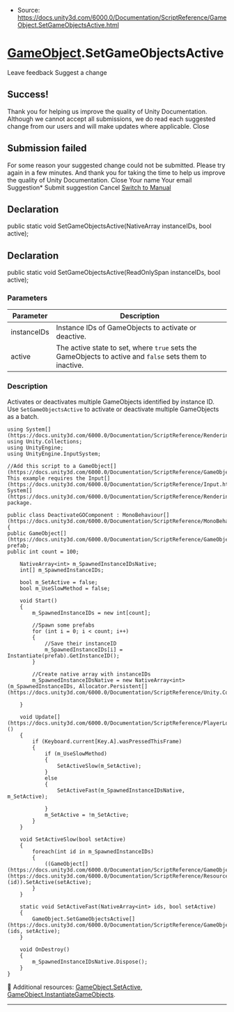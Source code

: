 * Source: https://docs.unity3d.com/6000.0/Documentation/ScriptReference/GameObject.SetGameObjectsActive.html

#  [GameObject](https://docs.unity3d.com/6000.0/Documentation/ScriptReference/GameObject.html).SetGameObjectsActive
Leave feedback
Suggest a change
## Success!
Thank you for helping us improve the quality of Unity Documentation. Although we cannot accept all submissions, we do read each suggested change from our users and will make updates where applicable.
Close
## Submission failed
For some reason your suggested change could not be submitted. Please <a>try again</a> in a few minutes. And thank you for taking the time to help us improve the quality of Unity Documentation.
Close
Your name Your email Suggestion* Submit suggestion
Cancel
[Switch to Manual](https://docs.unity3d.com/6000.0/Documentation/Manual/class-GameObject.html "Go to GameObject Component in the Manual")
## Declaration
public static void SetGameObjectsActive(NativeArray<int> instanceIDs, bool active); 
## Declaration
public static void SetGameObjectsActive(ReadOnlySpan<int> instanceIDs, bool active); 
### Parameters
Parameter | Description  
---|---  
instanceIDs | Instance IDs of GameObjects to activate or deactive.  
active | The active state to set, where `true` sets the GameObjects to active and `false` sets them to inactive.  
### Description
Activates or deactivates multiple GameObjects identified by instance ID.
Use `SetGameObjectsActive` to activate or deactivate multiple GameObjects as a batch.
```
using System[](https://docs.unity3d.com/6000.0/Documentation/ScriptReference/Rendering.VirtualTexturing.System.html);
using Unity.Collections;
using UnityEngine;
using UnityEngine.InputSystem;  
  
//Add this script to a GameObject[](https://docs.unity3d.com/6000.0/Documentation/ScriptReference/GameObject.html). This example requires the Input[](https://docs.unity3d.com/6000.0/Documentation/ScriptReference/Input.html) System[](https://docs.unity3d.com/6000.0/Documentation/ScriptReference/Rendering.VirtualTexturing.System.html) package.  
  
public class DeactivateGOComponent : MonoBehaviour[](https://docs.unity3d.com/6000.0/Documentation/ScriptReference/MonoBehaviour.html)
{
public GameObject[](https://docs.unity3d.com/6000.0/Documentation/ScriptReference/GameObject.html) prefab;
public int count = 100;  
  
    NativeArray<int> m_SpawnedInstanceIDsNative;
    int[] m_SpawnedInstanceIDs;
    
    bool m_SetActive = false;
    bool m_UseSlowMethod = false;
    
    void Start()
    {
        m_SpawnedInstanceIDs = new int[count];
        
        //Spawn some prefabs 
        for (int i = 0; i < count; i++)
        {
            //Save their instanceID
            m_SpawnedInstanceIDs[i] = Instantiate(prefab).GetInstanceID();
        }
        
        //Create native array with instanceIDs
        m_SpawnedInstanceIDsNative = new NativeArray<int>(m_SpawnedInstanceIDs, Allocator.Persistent[](https://docs.unity3d.com/6000.0/Documentation/ScriptReference/Unity.Collections.Allocator.Persistent.html));
        
    }  
  
    void Update[](https://docs.unity3d.com/6000.0/Documentation/ScriptReference/PlayerLoop.Update.html)()
    {
        if (Keyboard.current[Key.A].wasPressedThisFrame)
        {
            if (m_UseSlowMethod)
            {
                SetActiveSlow(m_SetActive);
            }
            else
            {
                SetActiveFast(m_SpawnedInstanceIDsNative, m_SetActive);
                
            }
            m_SetActive = !m_SetActive; 
        }
    }
    
    void SetActiveSlow(bool setActive)
    {
        foreach(int id in m_SpawnedInstanceIDs)
        {
            ((GameObject[](https://docs.unity3d.com/6000.0/Documentation/ScriptReference/GameObject.html))Resources.InstanceIDToObject[](https://docs.unity3d.com/6000.0/Documentation/ScriptReference/Resources.InstanceIDToObject.html)(id)).SetActive(setActive);
        }
    }
    
    static void SetActiveFast(NativeArray<int> ids, bool setActive)
    {
        GameObject.SetGameObjectsActive[](https://docs.unity3d.com/6000.0/Documentation/ScriptReference/GameObject.SetGameObjectsActive.html)(ids, setActive);
    }  
  
    void OnDestroy()
    {
        m_SpawnedInstanceIDsNative.Dispose();
    }
}

```

Additional resources: [GameObject.SetActive](https://docs.unity3d.com/6000.0/Documentation/ScriptReference/GameObject.SetActive.html), [GameObject.InstantiateGameObjects](https://docs.unity3d.com/6000.0/Documentation/ScriptReference/GameObject.InstantiateGameObjects.html).
* * *
